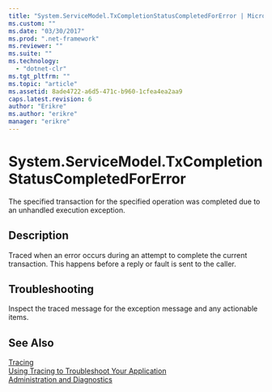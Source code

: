 ```yaml
---
title: "System.ServiceModel.TxCompletionStatusCompletedForError | Microsoft Docs"
ms.custom: ""
ms.date: "03/30/2017"
ms.prod: ".net-framework"
ms.reviewer: ""
ms.suite: ""
ms.technology: 
  - "dotnet-clr"
ms.tgt_pltfrm: ""
ms.topic: "article"
ms.assetid: 8ade4722-a6d5-471c-b960-1cfea4ea2aa9
caps.latest.revision: 6
author: "Erikre"
ms.author: "erikre"
manager: "erikre"
---
```

# System.ServiceModel.TxCompletionStatusCompletedForError
The specified transaction for the specified operation was completed due to an unhandled execution exception.  
  
## Description  
 Traced when an error occurs during an attempt to complete the current transaction. This happens before a reply or fault is sent to the caller.  
  
## Troubleshooting  
 Inspect the traced message for the exception message and any actionable items.  
  
## See Also  
 [Tracing](../../../../../docs/framework/wcf/diagnostics/tracing/index.md)   
 [Using Tracing to Troubleshoot Your Application](../../../../../docs/framework/wcf/diagnostics/tracing/using-tracing-to-troubleshoot-your-application.md)   
 [Administration and Diagnostics](../../../../../docs/framework/wcf/diagnostics/index.md)